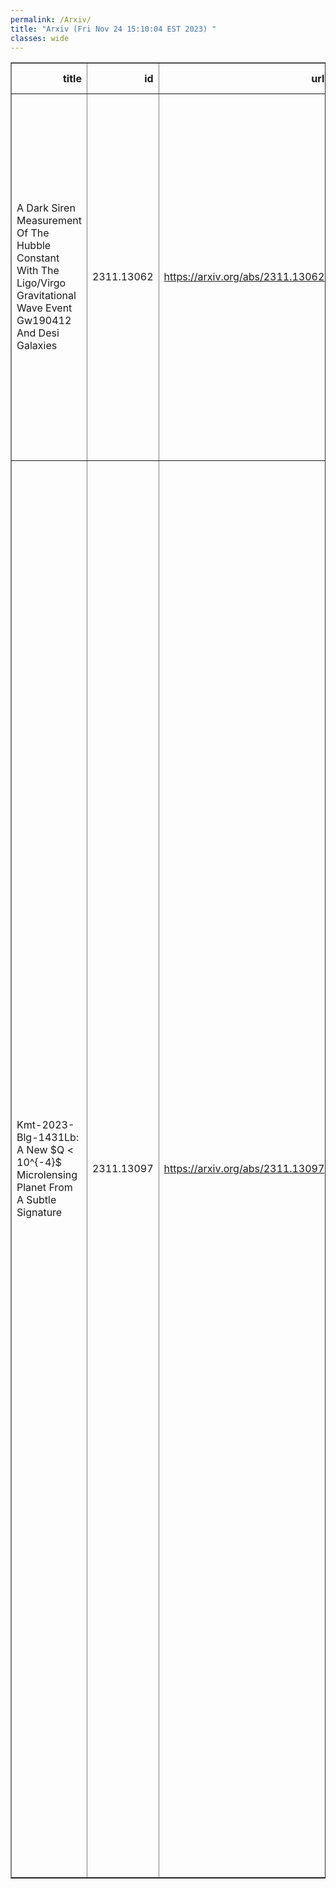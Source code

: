 ```yaml
---
permalink: /Arxiv/
title: "Arxiv (Fri Nov 24 15:10:04 EST 2023) "
classes: wide
---
```

<table border="1" class="dataframe">
  <thead>
    <tr style="text-align: right;">
      <th>title</th>
      <th>id</th>
      <th>url</th>
      <th>authors</th>
      <th>Local Authors</th>
    </tr>
  </thead>
  <tbody>
    <tr>
      <td>A Dark Siren Measurement Of The Hubble Constant With The Ligo/Virgo   Gravitational Wave Event Gw190412 And Desi Galaxies</td>
      <td>2311.13062</td>
      <td><a href="https://arxiv.org/abs/2311.13062" target="_blank">https://arxiv.org/abs/2311.13062</a></td>
      <td>W. Ballard, A. Palmese, I. Magaña Hernandez, S. Benzvi, J. Moon, A. J. Ross, G. Rossi, J. Aguilar, S. Ahlen, R. Blum, D. Brooks, T. Claybaugh, A. De La Macorra, A. Dey, P. Doel, J. E. Forero-Romero, S. Gontcho A Gontcho, K. Honscheid, A. Kremin, M. Manera, A. Meisner, R. Miquel, J. Moustakas, F. Prada, E. Sanchez, G. Tarlé, Z. Zhou</td>
      <td>Ashley Ross, Klaus Honscheid</td>
    </tr>
    <tr>
      <td>Kmt-2023-Blg-1431Lb: A New $Q &lt; 10^{-4}$ Microlensing Planet From A   Subtle Signature</td>
      <td>2311.13097</td>
      <td><a href="https://arxiv.org/abs/2311.13097" target="_blank">https://arxiv.org/abs/2311.13097</a></td>
      <td>Aislyn Bell, Jiyuan Zhang, Youn Kil Jung, Jennifer C. Yee, Hongjing Yang, Takahiro Sumi, Andrzej Udalski, Michael D. Albrow, Sun-Ju Chung, Andrew Gould, Cheongho Han, Kyu-Ha Hwang, Yoon-Hyun Ryu, In-Gu Shin, Yossi Shvartzvald, Weicheng Zang, Sang-Mok Cha, Dong-Jin Kim, Seung-Lee Kim, Chung-Uk Lee, Dong-Joo Lee, Yongseok Lee, Byeong-Gon Park, Richard W. Pogge, Yunyi Tang, Jennie Mccormick, Subo Dong, Zhuokai Liu, Shude Mao, Dan Maoz, Wei Zhu, Fumio Abe, Richard Barry, David P. Bennett, Aparna Bhattacharya, Ian A. Bond, Hirosane Fujii, Akihiko Fukui, Ryusei Hamada, Yuki Hirao, Stela Ishitani Silva, Yoshitaka Itow, Rintaro Kirikawa, Iona Kondo, Naoki Koshimoto, Yutaka Matsubara, Sho Matsumoto, Shota Miyazaki, Yasushi Muraki, Arisa Okamura, Greg Olmschenk, Clément Ranc, Nicholas J. Rattenbury, Yuki Satoh, Daisuke Suzuki, Taiga Toda, Mio Tomoyoshi, Paul J. Tristram, Aikaterini Vandorou, Hibiki Yama, Kansuke Yamashita, Przemek Mróz, Jan Skowron, Radoslaw Poleski, Michał K. Szymański, Igor Soszyński, Paweł Pietrukowicz, Szymon Kozłowski, Krzysztof Ulaczyk, Krzysztof A. Rybicki, Patryk Iwanek, Marcin Wrona, Mariusz Gromadzki</td>
      <td>Andrew Gould, Richard Pogge</td>
    </tr>
  </tbody>
</table>